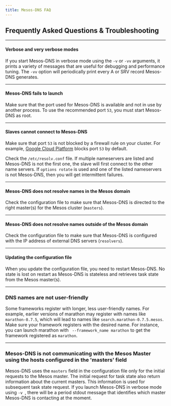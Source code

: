 ```yaml
---
title: Mesos-DNS FAQ
---
```


##  Frequently Asked Questions & Troubleshooting

---

#### Verbose and very verbose modes

If you start Mesos-DNS in verbose mode using the `-v` or `-vv` arguments, it  prints a variety of messages that are useful for debugging and performance tuning. The `-vv` option will periodically print every A or SRV record Mesos-DNS generates. 

---


#### Mesos-DNS fails to launch

Make sure that the port used for Mesos-DNS is available and not in use by another process. To use the recommended port `53`, you must start Mesos-DNS as root. 

---

#### Slaves cannot connect to Mesos-DNS

Make sure that port `53` is not blocked by a firewall rule on your cluster. For example, [Google Cloud Platform](https://cloud.google.com/) blocks port `53` by default. 

Check the `/etc/resolv.conf` file. If multiple nameservers are listed and Mesos-DNS is not the first one, the slave will first connect to the other name servers. If `options rotate` is used and one of the listed nameservers is not Mesos-DNS, then you will get intermittent failures.

---

#### Mesos-DNS does not resolve names in the Mesos domain

Check the configuration file to make sure that Mesos-DNS is directed to the right master(s) for the Mesos cluster (`masters`). 
 
---

#### Mesos-DNS does not resolve names outside of the Mesos domain

Check the configuration file to make sure that Mesos-DNS is configured with the IP address of  external DNS servers (`resolvers`).

---

#### Updating the configuration file

When you update the configuration file, you need to restart Mesos-DNS. No state is lost on restart as Mesos-DNS is stateless and retrieves task state from the Mesos master(s). 

---

### DNS names are not user-friendly

Some frameworks register with longer, less user-friendly names. For example, earlier versions of marathon may register with names like `marathon-0.7.5`, which will lead to names like `search.marathon-0.7.5.mesos`. Make sure your framework registers with the desired name. For instance, you can launch marathon with ` --framework_name marathon` to get the framework registered as `marathon`.  

---

### Mesos-DNS is not communicating with the Mesos Master using the hosts configured in the 'masters' field

Mesos-DNS uses the `masters` field in the configuration file only for the initial requests to the Mesos master. The initial request for task state also return information about the current masters. This information is used for subsequent task state request. If you launch Mesos-DNS in verbose mode using `-v `, there will be a period stdout message that identifies which master Mesos-DNS is contacting at the moment. 

